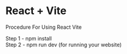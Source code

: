 # React + Vite

Procedure For Using React Vite

Step 1 - npm install
<br>
Step 2 - npm run dev (for running your website)
